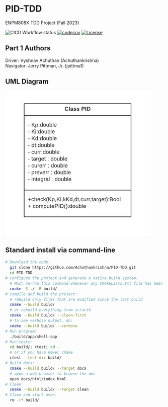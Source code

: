 # PID-TDD
ENPM808X TDD Project (Fall 2023)

![CICD Workflow status](https://github.com/Achuthankrishna/PID-TDD/actions/workflows/run-unit-test-and-upload-codecov.yml/badge.svg) [![codecov](https://codecov.io/gh/Achuthankrishna/PID-TDD/graph/badge.svg)](https://codecov.io/gh/Achuthankrishna/PID-TDD) [![License](https://img.shields.io/badge/license-MIT-blue.svg)](LICENSE)

## Part 1 Authors
Driver: Vyshnav Achuthan (Achuthankrishna) <br> 
Navigator: Jerry Pittman, Jr. (jpittma1)

## UML Diagram 
![alt text](/UML/UML1.png)

## Standard install via command-line
```bash
# Download the code:
  git clone https://github.com/Achuthankrishna/PID-TDD.git
  cd PID-TDD
# Configure the project and generate a native build system:
  # Must re-run this command whenever any CMakeLists.txt file has been changed.
  cmake -S ./ -B build/
# Compile and build the project:
  # rebuild only files that are modified since the last build
  cmake --build build/
  # or rebuild everything from scracth
  cmake --build build/ --clean-first
  # to see verbose output, do:
  cmake --build build/ --verbose
# Run program:
  ./build/app/shell-app
# Run tests:
  cd build/; ctest; cd -
  # or if you have newer cmake
  ctest --test-dir build/
# Build docs:
  cmake --build build/ --target docs
  # open a web browser to browse the doc
  open docs/html/index.html
# Clean
  cmake --build build/ --target clean
# Clean and start over:
  rm -rf build/
```
